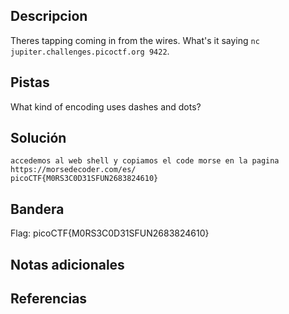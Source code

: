 ## Descripcion

Theres tapping coming in from the wires. What's it saying `nc jupiter.challenges.picoctf.org 9422`.

## Pistas

What kind of encoding uses dashes and dots?



## Solución

``` 
accedemos al web shell y copiamos el code morse en la pagina https://morsedecoder.com/es/
picoCTF{M0RS3C0D31SFUN2683824610}
```

## Bandera
Flag: picoCTF{M0RS3C0D31SFUN2683824610}



## Notas adicionales


## Referencias
